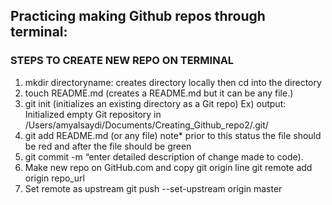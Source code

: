 ## Practicing making Github repos through terminal:

### STEPS TO CREATE NEW REPO ON TERMINAL 
1. mkdir directoryname: creates directory locally 
    then cd into the directory 
1. touch README.md (creates a README.md but it can be any file.)
1. git init (initializes an existing directory as a Git repo)
    Ex) output: Initialized empty Git repository in /Users/amyalsaydi/Documents/Creating_Github_repo2/.git/
1. git add README.md (or any file) 
    note* prior to this status the file should be red and after the file should be green
1. git commit -m “enter detailed description of change made to code).
1. Make new repo on GitHub.com and copy git origin line
    git remote add origin repo_url
1. Set remote as upstream 
    git push --set-upstream origin master
